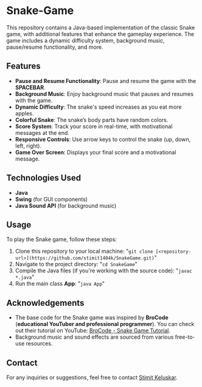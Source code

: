 # Snake-Game

This repository contains a Java-based implementation of the classic Snake game, with additional features that enhance the gameplay experience. The game includes a dynamic difficulty system, background music, pause/resume functionality, and more.

## Features
- **Pause and Resume Functionality**: Pause and resume the game with the **SPACEBAR**.
- **Background Music**: Enjoy background music that pauses and resumes with the game.
- **Dynamic Difficulty**: The snake's speed increases as you eat more apples.
- **Colorful Snake**: The snake’s body parts have random colors.
- **Score System**: Track your score in real-time, with motivational messages at the end.
- **Responsive Controls**: Use arrow keys to control the snake (up, down, left, right).
- **Game Over Screen**: Displays your final score and a motivational message.

## Technologies Used
- **Java**
- **Swing** (for GUI components)
- **Java Sound API** (for background music)

## Usage
To play the Snake game, follow these steps:
1. Clone this repository to your local machine: "```git clone [<repository-url>](https://github.com/stimit1404k/SnakeGame.git)```"
2. Navigate to the project directory: "```cd SnakeGame```"
3. Compile the Java files (if you're working with the source code): "```javac *.java```"
4. Run the main class **App**: "```java App```"

## Acknowledgements
-   The base code for the Snake game was inspired by **BroCode** (**educational YouTuber and professional programmer**). You can check out their tutorial on YouTube: [BroCode - Snake Game Tutorial](https://www.youtube.com/watch?v=bI6e6qjJ8JQ).
-   Background music and sound effects are sourced from various free-to-use resources.

## Contact
For any inquiries or suggestions, feel free to contact [Stimit Keluskar](https://www.linkedin.com/in/stimitk/).
